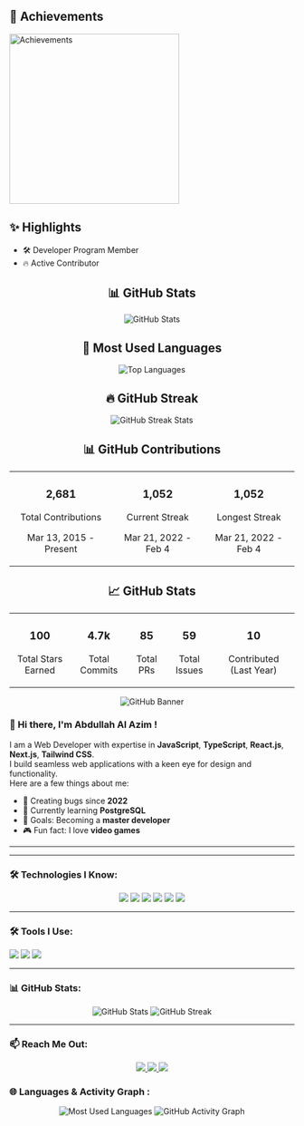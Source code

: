 ## 🎉 Achievements

<img src="https://github.com/alazim-star/alazim-star/assets/achievements.png" alt="Achievements" width="300" />

## ✨ Highlights

- 🛠️ Developer Program Member
- 🔥 Active Contributor







<div align="center">
  <h2>📊 GitHub Stats</h2>
  
  <img src="https://github-readme-stats.vercel.app/api?username=alazim-star&show_icons=true&theme=radical&hide_border=true" alt="GitHub Stats" />
  
  <h2>🎨 Most Used Languages</h2>
  
  <img src="https://github-readme-stats.vercel.app/api/top-langs/?username=alazim-star&layout=compact&theme=radical&hide_border=true" alt="Top Languages" />
</div>





<div align="center">
  <h2>🔥 GitHub Streak</h2>
  <img src="https://streak-stats.demolab.com?user=alazim-star&theme=radical&hide_border=true&date_format=M%20j%5B%2C%20Y%5D" alt="GitHub Streak Stats" />
</div>


<!-- Contributions and Streak Section -->
<div align="center">
  <h2>📊 GitHub Contributions</h2>
  <table>
    <tr>
      <!-- Total Contributions -->
      <td align="center">
        <h3>2,681</h3>
        <p>Total Contributions</p>
        <p>Mar 13, 2015 - Present</p>
      </td>
      <!-- Current Streak -->
      <td align="center">
        <h3>1,052</h3>
        <p>Current Streak</p>
        <p>Mar 21, 2022 - Feb 4</p>
      </td>
      <!-- Longest Streak -->
      <td align="center">
        <h3>1,052</h3>
        <p>Longest Streak</p>
        <p>Mar 21, 2022 - Feb 4</p>
      </td>
    </tr>
  </table>
</div>

<!-- GitHub Stats Section -->
<div align="center">
  <h2>📈 GitHub Stats</h2>
  <table>
    <tr>
      <!-- Stars -->
      <td align="center">
        <h3>100</h3>
        <p>Total Stars Earned</p>
      </td>
      <!-- Commits -->
      <td align="center">
        <h3>4.7k</h3>
        <p>Total Commits</p>
      </td>
      <!-- PRs -->
      <td align="center">
        <h3>85</h3>
        <p>Total PRs</p>
      </td>
      <!-- Issues -->
      <td align="center">
        <h3>59</h3>
        <p>Total Issues</p>
      </td>
      <!-- Contributions -->
      <td align="center">
        <h3>10</h3>
        <p>Contributed (Last Year)</p>
      </td>
    </tr>
  </table>
</div>

<p align="center">
  <img src="https://i.ibb.co.com/TD3bYK2J/Black-Modern-Vlogger-You-Tube-Banner.png" alt="GitHub Banner" />
</p>

### 👋 Hi there, I'm Abdullah Al Azim !

I am a Web Developer with expertise in **JavaScript**, **TypeScript**, **React.js**, **Next.js**, **Tailwind CSS**.  
I build seamless web applications with a keen eye for design and functionality.  
Here are a few things about me:
- 🌟 Creating bugs since **2022**
- 📖 Currently learning **PostgreSQL**
- 🎯 Goals: Becoming a **master developer**
- 🎮 Fun fact: I love **video games**

---
---

### 🛠️ Technologies I Know:
<p align="center">
  <img src="https://img.shields.io/badge/HTML5-E34F26?style=for-the-badge&logo=html5&logoColor=white" />
  <img src="https://img.shields.io/badge/CSS3-1572B6?style=for-the-badge&logo=css3&logoColor=white" />
  <img src="https://img.shields.io/badge/JavaScript-F7DF1E?style=for-the-badge&logo=javascript&logoColor=black" />
  <img src="https://img.shields.io/badge/React-61DAFB?style=for-the-badge&logo=react&logoColor=black" />
  <img src="https://img.shields.io/badge/Next.js-000000?style=for-the-badge&logo=nextdotjs&logoColor=white" />
  <img src="https://img.shields.io/badge/Node.js-339933?style=for-the-badge&logo=nodedotjs&logoColor=white" />

</p>

---

### 🛠️ Tools I Use:
<p>
  <img src="https://img.shields.io/badge/VS_Code-0078D4?style=for-the-badge&logo=visual-studio-code&logoColor=white" />
  <img src="https://img.shields.io/badge/Git-F05032?style=for-the-badge&logo=git&logoColor=white" />
  <img src="https://img.shields.io/badge/GitHub-181717?style=for-the-badge&logo=github&logoColor=white" />
</p>

---

### 📊 GitHub Stats:
<p align="center">
  <img src="https://github-readme-stats.vercel.app/api?username=your-username&show_icons=true&theme=radical" alt="GitHub Stats" />
  <img src="https://github-readme-streak-stats.herokuapp.com/?user=your-username&theme=radical" alt="GitHub Streak" />
</p>

---

### 📫 Reach Me Out:
<p align="center">
  <a href="https://www.linkedin.com/in/your-linkedin-profile/" target="_blank">
    <img src="https://img.shields.io/badge/LinkedIn-0077B5?style=for-the-badge&logo=linkedin&logoColor=white" />
  </a>
  <a href="https://facebook.com/your-facebook-profile/" target="_blank">
    <img src="https://img.shields.io/badge/Facebook-1877F2?style=for-the-badge&logo=facebook&logoColor=white" />
  </a>
 
  <a href="mailto:your-email@gmail.com" target="_blank">
    <img src="https://img.shields.io/badge/Gmail-D14836?style=for-the-badge&logo=gmail&logoColor=white" />
  </a>
</p>




### 🌐 Languages & Activity Graph :
<p align="center">
  <img src="https://github-readme-stats.vercel.app/api/top-langs/?username=your-username&layout=compact&theme=radical" alt="Most Used Languages" />
  <img src="https://github-readme-activity-graph.vercel.app/graph?username=your-username&theme=radical" alt="GitHub Activity Graph" />
</p>
